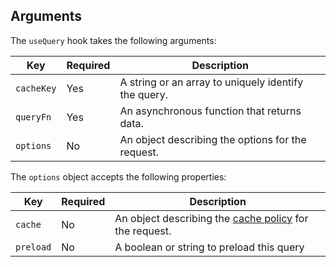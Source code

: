 ## Arguments

The `useQuery` hook takes the following arguments:

| Key        | Required | Description                                          |
| ---------- | -------- | ---------------------------------------------------- |
| `cacheKey` | Yes      | A string or an array to uniquely identify the query. |
| `queryFn`  | Yes      | An asynchronous function that returns data.          |
| `options`  | No       | An object describing the options for the request.    |

The `options` object accepts the following properties:

| Key       | Required | Description                                                                                            |
| --------- | -------- | ------------------------------------------------------------------------------------------------------ |
| `cache`   | No       | An object describing the [cache policy](/custom-storefronts/hydrogen/framework/cache) for the request. |
| `preload` | No       | A boolean or string to preload this query                                                              |
